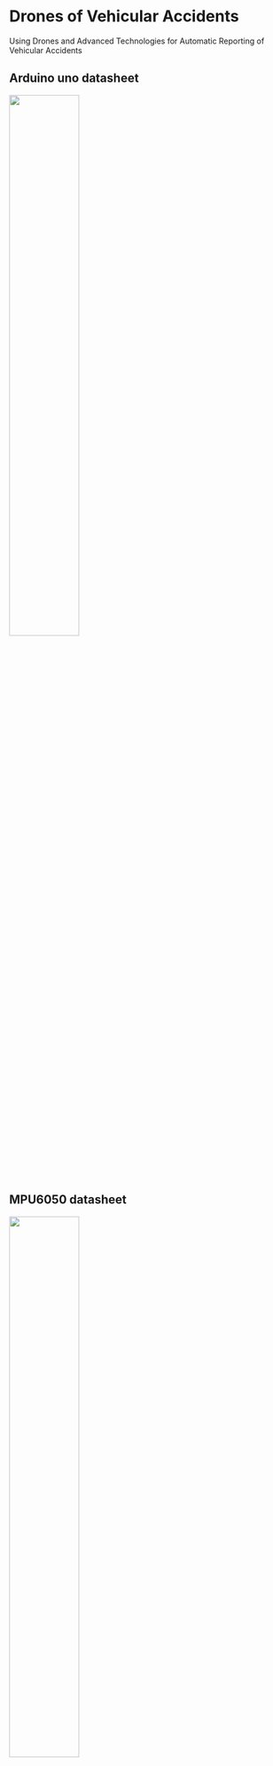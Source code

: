 # Drones of Vehicular Accidents
Using Drones and Advanced Technologies for Automatic Reporting of Vehicular Accidents

## Arduino uno datasheet
<img width='50%' src='https://content.arduino.cc/assets/A000066-pinout.png'/>

## MPU6050 datasheet
<img width='50%' src='https://img001.prntscr.com/file/img001/8iSTqN5BRt2LHfyjK9S9yQ.png'/>

## MPU6050 wires 
<img width='50%' src='https://i.imgur.com/ZO4NPXI.jpg'/>

## GPS/GPRS/GPS Shield (B) Datasheet
<img width='50%' src='https://www.futurashop.it/image/catalog/data/software%20e%20sistemi%20di%20sviluppo/2850-GSMGPSSHIELD/GSM-GPRS-GPS-Shield-B-descr.jpg'/>
```
1    SIM808 module
2    MIC29302 power chip
3    CP2102: USB TO UART converter
4    SMF05C: TVS diode
5    1N5408: onboard rectifier
6    SIM808 functional pins
7    Arduino expansion connector
8    USB TO UART interface
9    DC power jack
10    GPS antenna connector
11   Bluetooth antenna connector
12    Firmware upgrade interface
13    GSM antenna connector
14    SIM card slot
15    3.5mm earphone/mic jack
16    GPS status indicator
17    CP2102 UART Tx/Rx indicator
18    NET indicator:
    - flashes fast when the module starts up
    - flashes slowly after GSM register succeed
19    Power indicator
20    Power switch
21    SIM808 control button: press the button and hold for 1s, to startup/shutdown the SIM808
22    Reset button
23    UART selection switch, select controlling the SIM808 via:
    - CP2102
    - UART pins of Arduino interface
24    SIM808 UART configuration:
    - SIM_TX: SIM808 UART TX
    - SIM_RX: SIM808 UART RX
25    IOREF power selection: configure the UART voltage level
```

## GPS/GPRS/GPS Shield (B) 
<img width='50%' src='https://cdn1.botland.store/59149-pdt_540/gpsgsmgprs-shield-sim808-shield-cap-for-arduino-waveshare-11492.jpg'/>

## Arduino-ESP WiFi [ESP8266]
<img width='50%' src='https://i.imgur.com/3TG7QE8.png'/>

## ESP8266 datasheet
<img width='50%' src='https://hackster.imgix.net/uploads/attachments/813324/nodemcu_pins_4WmRD0a17R.png?auto=compress%2Cformat&w=1280&h=960&fit=max'/>


## Code 
using c++ only
